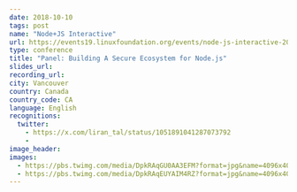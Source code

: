 ```yaml
---
date: 2018-10-10
tags: post
name: "Node+JS Interactive"
url: https://events19.linuxfoundation.org/events/node-js-interactive-2018/
type: conference
title: "Panel: Building A Secure Ecosystem for Node.js"
slides_url: 
recording_url: 
city: Vancouver
country: Canada
country_code: CA
language: English
recognitions:
  twitter:
    - https://x.com/liran_tal/status/1051891041287073792
    - 
image_header: 
images:
  - https://pbs.twimg.com/media/DpkRAqGU0AA3EFM?format=jpg&name=4096x4096
  - https://pbs.twimg.com/media/DpkRAqEUYAIM4RZ?format=jpg&name=4096x4096
---
```

